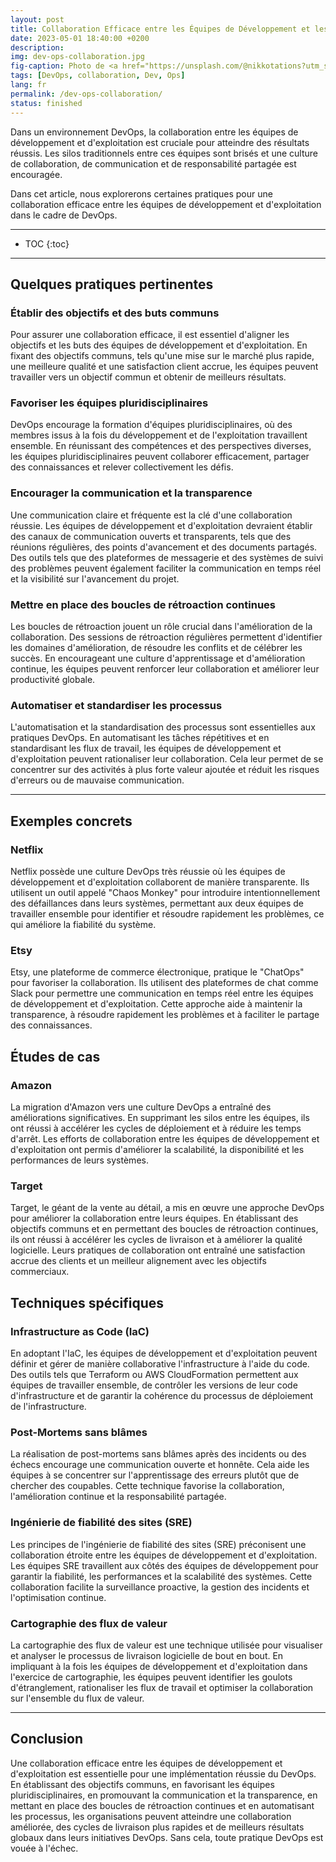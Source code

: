 ```yaml
---
layout: post
title: Collaboration Efficace entre les Équipes de Développement et les Équipes Opérationnelles dans le Cadre du DevOps
date: 2023-05-01 18:40:00 +0200
description: 
img: dev-ops-collaboration.jpg
fig-caption: Photo de <a href="https://unsplash.com/@nikkotations?utm_source=unsplash&utm_medium=referral&utm_content=creditCopyText">nikko macaspac</a> sur <a href="https://unsplash.com/fr/photos/6SNbWyFwuhk?utm_source=unsplash&utm_medium=referral&utm_content=creditCopyText">Unsplash</a>
tags: [DevOps, collaboration, Dev, Ops]
lang: fr
permalink: /dev-ops-collaboration/
status: finished
---
```


Dans un environnement DevOps, la collaboration entre les équipes de développement et d'exploitation est cruciale pour 
atteindre des résultats réussis. Les silos traditionnels entre ces équipes sont brisés et une culture de collaboration, 
de communication et de responsabilité partagée est encouragée.

Dans cet article, nous explorerons certaines pratiques pour une collaboration efficace entre les équipes de 
développement et d'exploitation dans le cadre de DevOps.

<hr class="hr-text" data-content="Plan">

* TOC
{:toc}

<hr class="hr-text" data-content="Pratiques">

## Quelques pratiques pertinentes

### Établir des objectifs et des buts communs
Pour assurer une collaboration efficace, il est essentiel d'aligner les objectifs et les buts des équipes de 
développement et d'exploitation. En fixant des objectifs communs, tels qu'une mise sur le marché plus rapide, une 
meilleure qualité et une satisfaction client accrue, les équipes peuvent travailler vers un objectif commun et obtenir 
de meilleurs résultats.

### Favoriser les équipes pluridisciplinaires
DevOps encourage la formation d'équipes pluridisciplinaires, où des membres issus à la fois du développement et de 
l'exploitation travaillent ensemble. En réunissant des compétences et des perspectives diverses, les équipes 
pluridisciplinaires peuvent collaborer efficacement, partager des connaissances et relever collectivement les défis.

### Encourager la communication et la transparence
Une communication claire et fréquente est la clé d'une collaboration réussie. Les équipes de développement et 
d'exploitation devraient établir des canaux de communication ouverts et transparents, tels que des réunions régulières, 
des points d'avancement et des documents partagés. Des outils tels que des plateformes de messagerie et des systèmes de 
suivi des problèmes peuvent également faciliter la communication en temps réel et la visibilité sur l'avancement du 
projet.

### Mettre en place des boucles de rétroaction continues
Les boucles de rétroaction jouent un rôle crucial dans l'amélioration de la collaboration. Des sessions de rétroaction 
régulières permettent d'identifier les domaines d'amélioration, de résoudre les conflits et de célébrer les succès. En 
encourageant une culture d'apprentissage et d'amélioration continue, les équipes peuvent renforcer leur collaboration et
améliorer leur productivité globale.

### Automatiser et standardiser les processus
L'automatisation et la standardisation des processus sont essentielles aux pratiques DevOps. En automatisant les tâches 
répétitives et en standardisant les flux de travail, les équipes de développement et d'exploitation peuvent rationaliser
leur collaboration. Cela leur permet de se concentrer sur des activités à plus forte valeur ajoutée et réduit les 
risques d'erreurs ou de mauvaise communication.

<hr class="hr-text" data-content="Feedback">

## Exemples concrets

### Netflix
Netflix possède une culture DevOps très réussie où les équipes de développement et d'exploitation collaborent de manière
transparente. Ils utilisent un outil appelé "Chaos Monkey" pour introduire intentionnellement des défaillances dans 
leurs systèmes, permettant aux deux équipes de travailler ensemble pour identifier et résoudre rapidement les problèmes,
ce qui améliore la fiabilité du système.

### Etsy
Etsy, une plateforme de commerce électronique, pratique le "ChatOps" pour favoriser la collaboration. Ils utilisent des 
plateformes de chat comme Slack pour permettre une communication en temps réel entre les équipes de développement et 
d'exploitation. Cette approche aide à maintenir la transparence, à résoudre rapidement les problèmes et à faciliter le 
partage des connaissances.

## Études de cas

### Amazon
La migration d'Amazon vers une culture DevOps a entraîné des améliorations significatives. En supprimant les silos entre
les équipes, ils ont réussi à accélérer les cycles de déploiement et à réduire les temps d'arrêt. Les efforts de 
collaboration entre les équipes de développement et d'exploitation ont permis d'améliorer la scalabilité, la 
disponibilité et les performances de leurs systèmes.

### Target
Target, le géant de la vente au détail, a mis en œuvre une approche DevOps pour améliorer la collaboration entre leurs 
équipes. En établissant des objectifs communs et en permettant des boucles de rétroaction continues, ils ont réussi à 
accélérer les cycles de livraison et à améliorer la qualité logicielle. Leurs pratiques de collaboration ont entraîné 
une satisfaction accrue des clients et un meilleur alignement avec les objectifs commerciaux.

## Techniques spécifiques

### Infrastructure as Code (IaC)
En adoptant l'IaC, les équipes de développement et d'exploitation peuvent définir et gérer de manière collaborative 
l'infrastructure à l'aide du code. Des outils tels que Terraform ou AWS CloudFormation permettent aux équipes de 
travailler ensemble, de contrôler les versions de leur code d'infrastructure et de garantir la cohérence du processus 
de déploiement de l'infrastructure.

### Post-Mortems sans blâmes
La réalisation de post-mortems sans blâmes après des incidents ou des échecs encourage une communication ouverte et
honnête. Cela aide les équipes à se concentrer sur l'apprentissage des erreurs plutôt que de chercher des coupables. 
Cette technique favorise la collaboration, l'amélioration continue et la responsabilité partagée.

### Ingénierie de fiabilité des sites (SRE)
Les principes de l'ingénierie de fiabilité des sites (SRE) préconisent une collaboration étroite entre les équipes de 
développement et d'exploitation. Les équipes SRE travaillent aux côtés des équipes de développement pour garantir la 
fiabilité, les performances et la scalabilité des systèmes. Cette collaboration facilite la surveillance proactive, la 
gestion des incidents et l'optimisation continue.

### Cartographie des flux de valeur
La cartographie des flux de valeur est une technique utilisée pour visualiser et analyser le processus de livraison 
logicielle de bout en bout. En impliquant à la fois les équipes de développement et d'exploitation dans l'exercice de 
cartographie, les équipes peuvent identifier les goulots d'étranglement, rationaliser les flux de travail et optimiser 
la collaboration sur l'ensemble du flux de valeur.

<hr class="hr-text" data-content="Conclusion">

## Conclusion

Une collaboration efficace entre les équipes de développement et d'exploitation est essentielle pour une implémentation 
réussie du DevOps. En établissant des objectifs communs, en favorisant les équipes pluridisciplinaires, en promouvant 
la communication et la transparence, en mettant en place des boucles de rétroaction continues et en automatisant les 
processus, les organisations peuvent atteindre une collaboration améliorée, des cycles de livraison plus rapides et de 
meilleurs résultats globaux dans leurs initiatives DevOps. Sans cela, toute pratique DevOps est vouée à l'échec.
